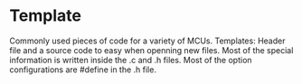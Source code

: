 # Template
Commonly used pieces of code for a variety of MCUs.
Templates: Header file and a source code to easy when openning new files.
Most of the special information is written inside the .c and .h files.
Most of the option configurations are #define in the .h file.


